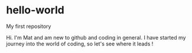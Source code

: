 # hello-world
My  first repository

Hi. I'm Mat and am new to github and coding in general. I have started my journey into the world of coding, so let's see where it leads !
